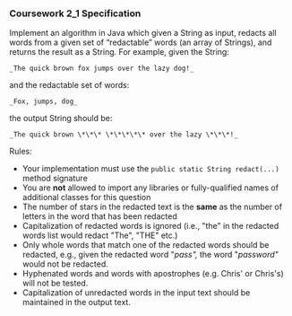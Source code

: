 ### Coursework 2_1 Specification


Implement an algorithm in Java which given a String as input, redacts all words from a given set of “redactable” words (an array of Strings), and returns the result as a String. For example, given the String:

    _The quick brown fox jumps over the lazy dog!_

and the redactable set of words:

    _Fox, jumps, dog_

the output String should be:

    _The quick brown \*\*\* \*\*\*\*\* over the lazy \*\*\*!_

Rules:

-   Your implementation must use the `public static String redact(...)` method signature
-   You are **not** allowed to import any libraries or fully-qualified names of additional classes for this question
-   The number of stars in the redacted text is the **same** as the number of letters in the word that has been redacted
-   Capitalization of redacted words is ignored (i.e., "the" in the redacted words list would redact "The", "THE" etc.)
-   Only whole words that match one of the redacted words should be redacted, e.g., given the redacted word "_pass",_ the word "_password"_ would not be redacted.
-   Hyphenated words and words with apostrophes (e.g. Chris' or Chris's) will not be tested.
-   Capitalization of unredacted words in the input text should be maintained in the output text.
